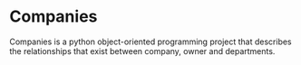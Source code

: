 # Companies
Companies is a python object-oriented programming project that describes the relationships that exist between company, owner and departments.
